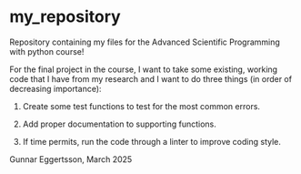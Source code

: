 # my_repository
Repository containing my files for the Advanced Scientific Programming with python course!

For the final project in the course, I want to take some existing, working code that I have from my research and I want to do three things (in order of decreasing importance):

1) Create some test functions to test for the most common errors.

2) Add proper documentation to supporting functions.

3) If time permits, run the code through a linter to improve coding style.

Gunnar Eggertsson, March 2025
